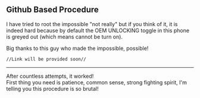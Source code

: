Github Based Procedure
---
I have tried to root the impossible "not really" but if you think of it, it is indeed hard because by default the OEM UNLOCKING toggle in this phone is greyed out (which means cannot be turn on).  

Big thanks to this guy who made the impossible, possible!  

```bash
//Link will be provided soon//
```
---
After countless attempts, it worked!   
First thing you need is patience, common sense, strong fighting spirit, I'm telling you this procedure is so brutal!
